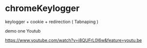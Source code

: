 # chromeKeylogger


keylogger + cookie + redirection ( Tabnaping )

demo one Youtub


https://www.youtube.com/watch?v=i8QUFrL0l6w&feature=youtu.be

